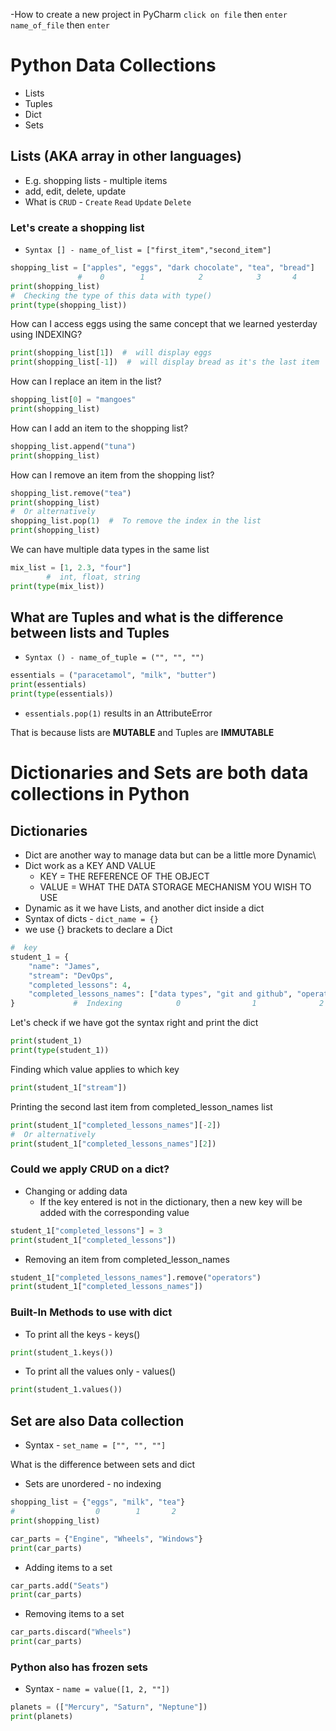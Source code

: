 -How to create a new project in PyCharm `click on file` then `enter name_of_file` then `enter`

# Python Data Collections
- Lists
- Tuples
- Dict
- Sets

## Lists (AKA array in other languages)
- E.g. shopping lists - multiple items
- add, edit, delete, update
- What is `CRUD` - `Create` `Read` `Update` `Delete`

### Let's create a shopping list
- `Syntax [] - name_of_list = ["first_item","second_item"]`

```Python
shopping_list = ["apples", "eggs", "dark chocolate", "tea", "bread"]
               #    0        1            2            3       4
print(shopping_list)
#  Checking the type of this data with type()
print(type(shopping_list))
```

How can I access eggs using the same concept that we learned yesterday using INDEXING?
```Python
print(shopping_list[1])  #  will display eggs
print(shopping_list[-1])  #  will display bread as it's the last item
```
How can I replace an item in the list?
```Python
shopping_list[0] = "mangoes"
print(shopping_list)
```
How can I add an item to the shopping list?
```Python
shopping_list.append("tuna")
print(shopping_list)
```
How can I remove an item from the shopping list?
```Python
shopping_list.remove("tea")
print(shopping_list)
#  Or alternatively
shopping_list.pop(1)  #  To remove the index in the list
print(shopping_list)
```
We can have multiple data types in the same list
```Python
mix_list = [1, 2.3, "four"]
        #  int, float, string
print(type(mix_list))
```
##  What are Tuples and what is the difference between lists and Tuples
- `Syntax () - name_of_tuple = ("", "", "")`
```Python
essentials = ("paracetamol", "milk", "butter")
print(essentials)
print(type(essentials))
```
- `essentials.pop(1)`    results in an AttributeError

That is because lists are **MUTABLE** and Tuples are **IMMUTABLE**

#  Dictionaries and Sets are both data collections in Python

##  Dictionaries

-  Dict are another way to manage data but can be a little more Dynamic\
-  Dict work as a KEY AND VALUE
    -  KEY = THE REFERENCE OF THE OBJECT
    -  VALUE = WHAT THE DATA STORAGE MECHANISM YOU WISH TO USE
-  Dynamic as it we have Lists, and another dict inside a dict
-  Syntax of dicts - `dict_name = {}`
-  we use {} brackets to declare a Dict

```Python
#  key
student_1 = {
    "name": "James",
    "stream": "DevOps",
    "completed_lessons": 4,
    "completed_lessons_names": ["data types", "git and github", "operators", "Lists and Tuples"]
}             #  Indexing            0                1              2              3
```

Let's check if we have got the syntax right and print the dict
```Python
print(student_1)
print(type(student_1))
```

Finding which value applies to which key
```Python
print(student_1["stream"])
```

Printing the second last item from completed_lesson_names list
```Python
print(student_1["completed_lessons_names"][-2])
#  Or alternatively
print(student_1["completed_lessons_names"][2])
```
### Could we apply CRUD on a dict?

- Changing or adding data
   - If the key entered is not in the dictionary, then a new key will be added with the corresponding value
```Python
student_1["completed_lessons"] = 3
print(student_1["completed_lessons"])
```

- Removing an item from completed_lesson_names
```Python
student_1["completed_lessons_names"].remove("operators")
print(student_1["completed_lessons_names"])
```

###  Built-In Methods to use with dict
-  To print all the keys - keys()
```Python
print(student_1.keys())
```

-  To print all the values only - values()
```Python
print(student_1.values())
```

##  Set are also Data collection
-  Syntax - `set_name = ["", "", ""]`

What is the difference between sets and dict
-  Sets are unordered - no indexing
```Python
shopping_list = {"eggs", "milk", "tea"}
#                  0        1       2
print(shopping_list)

car_parts = {"Engine", "Wheels", "Windows"}
print(car_parts)
```

-  Adding items to a set
```Python
car_parts.add("Seats")
print(car_parts)
```

-  Removing items to a set
```Python
car_parts.discard("Wheels")
print(car_parts)
```

###  Python also has frozen sets
- Syntax - `name = value([1, 2, ""])`
```Python
planets = (["Mercury", "Saturn", "Neptune"])
print(planets)
```